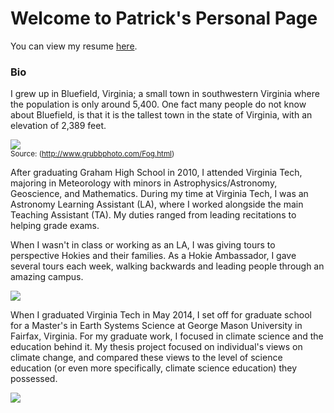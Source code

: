# Welcome to Patrick's Personal Page

You can view my resume [here](https://drive.google.com/open?id=1xeDjDcWZdl7icBe7vQO8sNOYF5qeo_5g).

### Bio

I grew up in Bluefield, Virginia; a small town in southwestern Virginia where the population is only around 5,400. One fact many people do not know about Bluefield, is that it is the tallest town in the state of Virginia, with an elevation of 2,389 feet. 

<img src = "http://www.grubbphoto.com/Images/Fog/Fog%20Print.jpg" > <br />
<small> Source: (http://www.grubbphoto.com/Fog.html) </small>

After graduating Graham High School in 2010, I attended Virginia Tech, majoring in Meteorology with minors in Astrophysics/Astronomy, Geoscience, and Mathematics. During my time at Virginia Tech, I was an Astronomy Learning Assistant (LA), where I worked alongside the main Teaching Assistant (TA). My duties ranged from leading recitations to helping grade exams. 

When I wasn't in class or working as an LA, I was giving tours to perspective Hokies and their families. As a Hokie Ambassador, I gave several tours each week, walking backwards and leading people through an amazing campus. 

<img src = "https://vt.edu/content/dam/vt_edu/admissions/images/tour/galleries/burruss/burruss1.jpg.transform/xl-medium/image.jpg">
<!-- source: https://vt.edu/admissions/undergraduate/visit/phototour.html -->


When I graduated Virginia Tech in May 2014, I set off for graduate school for a Master's in Earth Systems Science at George Mason University in Fairfax, Virginia. For my graduate work, I focused in climate science and the education behind it. My thesis project focused on individual's views on climate change, and compared these views to the level of science education (or even more specifically, climate science education) they possessed. 

<img src = "https://s3-us-west-2.amazonaws.com/asset.plexuss.com/college/overview_images/4115_george-mason-university_01.jpg">


<!--
Markdown cheat sheet: https://github.com/adam-p/markdown-here/wiki/Markdown-Cheatsheet
-->


